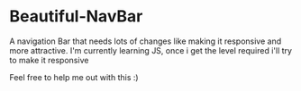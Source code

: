# Beautiful-NavBar
A navigation Bar that needs lots of changes like making it responsive and more attractive.
I'm currently learning JS, once i get the level required i'll try to make it responsive 

Feel free to help me out with this :)
